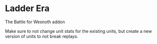 # Ladder Era
The Battle for Wesnoth addon

Make sure to not change unit stats for the existing units, but create a new version of units to not break replays.